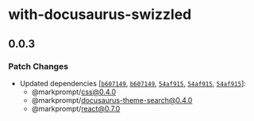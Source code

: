 # with-docusaurus-swizzled

## 0.0.3

### Patch Changes

- Updated dependencies
  [[`b607149`](https://github.com/motifland/markprompt-js/commit/b60714904c2481da40801e16acc2a3c4b0717f85),
  [`b607149`](https://github.com/motifland/markprompt-js/commit/b60714904c2481da40801e16acc2a3c4b0717f85),
  [`54af915`](https://github.com/motifland/markprompt-js/commit/54af9150ea22da96ec4cf3d283d6d8a485696a06),
  [`54af915`](https://github.com/motifland/markprompt-js/commit/54af9150ea22da96ec4cf3d283d6d8a485696a06),
  [`54af915`](https://github.com/motifland/markprompt-js/commit/54af9150ea22da96ec4cf3d283d6d8a485696a06)]:
  - @markprompt/css@0.4.0
  - @markprompt/docusaurus-theme-search@0.4.0
  - @markprompt/react@0.7.0
